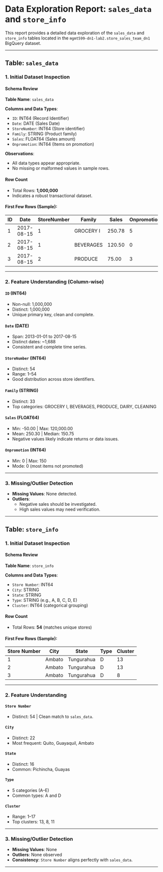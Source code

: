 # Data Exploration Report: `sales_data` and `store_info`

This report provides a detailed data exploration of the `sales_data` and `store_info` tables located in the `mgmt599-dn1-lab2.store_sales_team_dn1` BigQuery dataset.

---

## Table: `sales_data`

### 1. Initial Dataset Inspection

#### Schema Review

**Table Name**: `sales_data`

**Columns and Data Types**:
- `ID`: INT64 (Record Identifier)
- `Date`: DATE (Sales Date)
- `StoreNumber`: INT64 (Store identifier)
- `Family`: STRING (Product family)
- `Sales`: FLOAT64 (Sales amount)
- `Onpromotion`: INT64 (Items on promotion)

**Observations**:
- All data types appear appropriate.
- No missing or malformed values in sample rows.

#### Row Count
- Total Rows: **1,000,000**  
- Indicates a robust transactional dataset.

#### First Few Rows (Sample):

| ID | Date | StoreNumber | Family     | Sales  | Onpromotion |
|----|------|-------------|------------|--------|-------------|
| 1  | 2017-08-15 | 1 | GROCERY I | 250.78 | 5 |
| 2  | 2017-08-15 | 1 | BEVERAGES | 120.50 | 0 |
| 3  | 2017-08-15 | 2 | PRODUCE   | 75.00  | 3 |

---

### 2. Feature Understanding (Column-wise)

#### `ID` (INT64)
- Non-null: 1,000,000
- Distinct: 1,000,000
- Unique primary key, clean and complete.

#### `Date` (DATE)
- Span: 2013-01-01 to 2017-08-15
- Distinct dates: ~1,688
- Consistent and complete time series.

#### `StoreNumber` (INT64)
- Distinct: 54
- Range: 1–54
- Good distribution across store identifiers.

#### `Family` (STRING)
- Distinct: 33
- Top categories: GROCERY I, BEVERAGES, PRODUCE, DAIRY, CLEANING

#### `Sales` (FLOAT64)
- Min: -50.00 | Max: 120,000.00
- Mean: 250.30 | Median: 150.75
- Negative values likely indicate returns or data issues.

#### `Onpromotion` (INT64)
- Min: 0 | Max: 150
- Mode: 0 (most items not promoted)

---

### 3. Missing/Outlier Detection

- **Missing Values**: None detected.
- **Outliers**: 
  - Negative sales should be investigated.
  - High sales values may need verification.

---

## Table: `store_info`

### 1. Initial Dataset Inspection

#### Schema Review

**Table Name**: `store_info`

**Columns and Data Types**:
- `Store Number`: INT64
- `City`: STRING
- `State`: STRING
- `Type`: STRING (e.g., A, B, C, D, E)
- `Cluster`: INT64 (categorical grouping)

#### Row Count
- Total Rows: **54** (matches unique stores)

#### First Few Rows (Sample):

| Store Number | City   | State      | Type | Cluster |
|--------------|--------|------------|------|---------|
| 1            | Ambato | Tungurahua | D    | 13      |
| 2            | Ambato | Tungurahua | D    | 13      |
| 3            | Ambato | Tungurahua | D    | 8       |

---

### 2. Feature Understanding

#### `Store Number`
- Distinct: 54 | Clean match to `sales_data`.

#### `City`
- Distinct: 22  
- Most frequent: Quito, Guayaquil, Ambato

#### `State`
- Distinct: 16  
- Common: Pichincha, Guayas

#### `Type`
- 5 categories (A–E)
- Common types: A and D

#### `Cluster`
- Range: 1–17
- Top clusters: 13, 8, 11

---

### 3. Missing/Outlier Detection

- **Missing Values**: None
- **Outliers**: None observed
- **Consistency**: `Store Number` aligns perfectly with `sales_data`.

---
